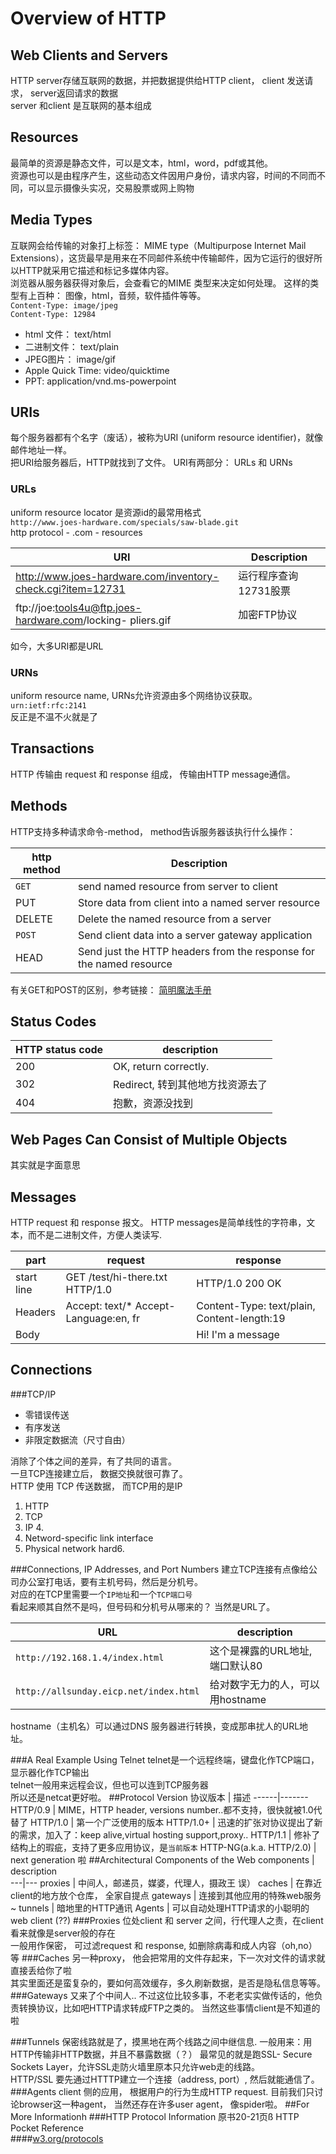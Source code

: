 # Overview of HTTP


## Web Clients and Servers
HTTP server存储互联网的数据，并把数据提供给HTTP client， client 发送请求， server返回请求的数据  
server 和client 是互联网的基本组成
## Resources
最简单的资源是静态文件，可以是文本，html，word，pdf或其他。  
资源也可以是由程序产生，这些动态文件因用户身份，请求内容，时间的不同而不同，可以显示摄像头实况，交易股票或网上购物
## Media Types
互联网会给传输的对象打上标签： MIME type（Multipurpose Internet Mail Extensions），这货最早是用来在不同邮件系统中传输邮件，因为它运行的很好所以HTTP就采用它描述和标记多媒体内容。  
浏览器从服务器获得对象后，会查看它的MIME 类型来决定如何处理。 这样的类型有上百种： 图像，html，音频，软件插件等等。  
`Content-Type: image/jpeg`  
`Content-Type: 12984`  

* html 文件： text/html
* 二进制文件： text/plain
* JPEG图片： image/gif
* Apple Quick Time: video/quicktime
* PPT: application/vnd.ms-powerpoint

## URIs
每个服务器都有个名字（废话），被称为URI (uniform resource identifier)，就像邮件地址一样。  
把URI给服务器后，HTTP就找到了文件。 URI有两部分： URLs 和 URNs
### URLs  
uniform resource locator 是资源id的最常用格式  
`http://www.joes-hardware.com/specials/saw-blade.git`  
http protocol - .com - resources
  
URI | Description  
----|----
http://www.joes-hardware.com/inventory-check.cgi?item=12731 | 运行程序查询12731股票
ftp://joe:tools4u@ftp.joes-hardware.com/locking- pliers.gif | 加密FTP协议  
如今，大多URI都是URL
### URNs
uniform resource name, URNs允许资源由多个网络协议获取。  
`urn:ietf:rfc:2141`  
反正是不温不火就是了
## Transactions
HTTP 传输由 request 和 response 组成， 传输由HTTP message通信。
## Methods
HTTP支持多种请求命令-method， method告诉服务器该执行什么操作：

http method | Description
----- | -----
`GET` | send named resource from server to client
PUT | Store data from client into a named server resource
DELETE | Delete the named resource from a server
`POST` | Send client data into a server gateway application
HEAD | Send just the HTTP headers from the response for the named resource  

有关GET和POST的区别，参考链接：
[简明魔法手册](http://www.nowamagic.net/librarys/veda/detail/1919)
## Status Codes
HTTP status code | description  
-----|-----
200 | OK, return correctly.
302 | Redirect, 转到其他地方找资源去了
404 | 抱歉，资源没找到

## Web Pages Can Consist of Multiple Objects
其实就是字面意思
## Messages
HTTP request 和 response 报文。
HTTP messages是简单线性的字符串，文本，而不是二进制文件，方便人类读写.  

part | request | response  
----|----|------
start line |GET /test/hi-there.txt HTTP/1.0  | HTTP/1.0 200 OK
Headers | Accept: text/*  Accept-Language:en, fr| Content-Type: text/plain, Content-length:19
Body | | Hi! I'm a message  

## Connections
###TCP/IP
* 零错误传送
* 有序发送
* 非限定数据流（尺寸自由）

消除了个体之间的差异，有了共同的语言。  
一旦TCP连接建立后， 数据交换就很可靠了。  
HTTP 使用 TCP 传送数据， 而TCP用的是IP  

1. HTTP  
2. TCP  
3. IP  4. 
4. Netword-specific link interface  
5. Physical network hard6.   

###Connections, IP Addresses, and Port Numbers
建立TCP连接有点像给公司办公室打电话，要有主机号码，然后是分机号。  
对应的在TCP里需要一个`IP地址`和一个`TCP端口号`  
看起来顺其自然不是吗，但号码和分机号从哪来的？ 当然是URL了。    

URL | description  
----|-----
`http://192.168.1.4/index.html` | 这个是裸露的URL地址, 端口默认80
`http://allsunday.eicp.net/index.html` | 给对数字无力的人，可以用hostname 
hostname（主机名）可以通过DNS 服务器进行转换，变成那串扰人的URL地址。  


###A Real Example Using Telnet
telnet是一个远程终端，键盘化作TCP端口，显示器化作TCP输出   
telnet一般用来远程会议，但也可以连到TCP服务器  
所以还是netcat更好啦。
##Protocol Version
协议版本 | 描述
------|-------
HTTP/0.9 | MIME，HTTP header, versions number..都不支持，很快就被1.0代替了
HTTP/1.0 | 第一个广泛使用的版本
HTTP/1.0+ | 迅速的扩张对协议提出了新的需求，加入了：keep alive,virtual hosting support,proxy..
HTTP/1.1 | 修补了结构上的瑕疵，支持了更多应用协议，是`当前版本`
HTTP-NG(a.k.a. HTTP/2.0) | next generation 啦
##Architectural Components of the Web
components | description  
---|---
proxies | 中间人，邮递员，媒婆，代理人，摄政王 误） 
caches | 在靠近client的地方放个仓库， 全家自提点
gateways | 连接到其他应用的特殊web服务~
tunnels | 暗地里的HTTP通讯
Agents | 可以自动处理HTTP请求的小聪明的web client (??)
###Proxies
位处client 和 server 之间，行代理人之责，在client看来就像是server般的存在  
一般用作保密， 可过滤request 和 response, 如删除病毒和成人内容（oh,no）等
###Caches
另一种proxy， 他会把常用的文件存起来，下一次对文件的请求就直接丢给你了啦  
其实里面还是蛮复杂的，要如何高效缓存，多久刷新数据，是否是隐私信息等等。  
###Gateways
又来了个中间人.. 不过这位比较多事，不老老实实做传话的，他负责转换协议，比如吧HTTP请求转成FTP之类的。 当然这些事情client是不知道的啦

###Tunnels
保密线路就是了，摸黑地在两个线路之间中继信息. 一般用来：用HTTP传输非HTTP数据，并且不暴露数据（？）
最常见的就是跑SSL- Secure Sockets Layer，允许SSL走防火墙里原本只允许web走的线路。  
HTTP/SSL 要先通过HTTTP建立一个连接（address, port）, 然后就能通信了。
###Agents
client 侧的应用， 根据用户的行为生成HTTP request. 目前我们只讨论browser这一种agent， 当然还存在许多user agent， 像spider啦。
##For More Informationh
###HTTP Protocol Information
原书20-21页ß
HTTP Pocket Reference  
####[w3.org/protocols](http://www.w3org/Protocols/)

